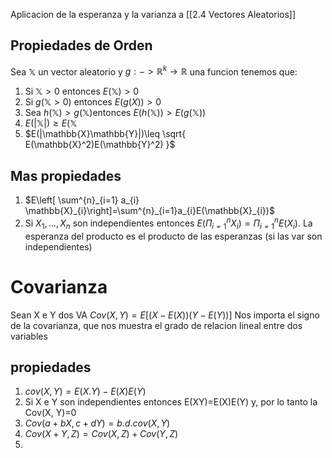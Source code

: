 Aplicacion de la esperanza y la varianza a [[2.4 Vectores Aleatorios]]
## Propiedades de Orden
Sea $\mathbb{X}$ un vector aleatorio y $g: -> \mathbb{R}^k\to \mathbb{R}$ una funcion tenemos que: 
1. Si $\mathbb{X}>0$ entonces $E(\mathbb{X})>0$
2. Si $g(\mathbb{X}>0)$ entonces $E(g(X))>0$
3. Sea $h(\mathbb{X})>g(\mathbb{X})$entonces $E(h(\mathbb{X}))>E(g(\mathbb{X}))$
4. $E(|\mathbb{X}|)\geq E(\mathbb{X}$
5. $E(|\mathbb{X}\mathbb{Y}|)\leq \sqrt{ E(\mathbb{X}^2)E(\mathbb{Y}^2) }$ 

## Mas propiedades
1. $E\left[ \sum^{n}_{i=1} a_{i} \mathbb{X}_{i}\right]=\sum^{n}_{i=1}a_{i}E(\mathbb{X}_{i})$
2. Si $X_1,\dots,X_{n}$ son independientes entonces $E(\Pi^n_{i=1}X_{i})=\Pi^n_{i=1}E(X_{i})$. La esperanza del producto es el producto de las esperanzas (si las var son independientes)
# Covarianza
Sean X e Y dos VA
$Cov(X, Y) = E[(X-E(X))(Y-E(Y))]$ 
Nos importa el signo de la covarianza, que nos muestra el grado de relacion lineal entre dos variables

## propiedades
1. $cov(X, Y)= E(X.Y)-E(X)E(Y)$
2. Si X e Y son independientes entonces E(XY)=E(X)E(Y) y, por lo tanto la Cov(X, Y)=0
3. $Cov(a+bX, c+dY)=b.d.cov(X,Y)$
4. $Cov(X+Y, Z)= Cov(X, Z)+Cov(Y, Z)$
5. 